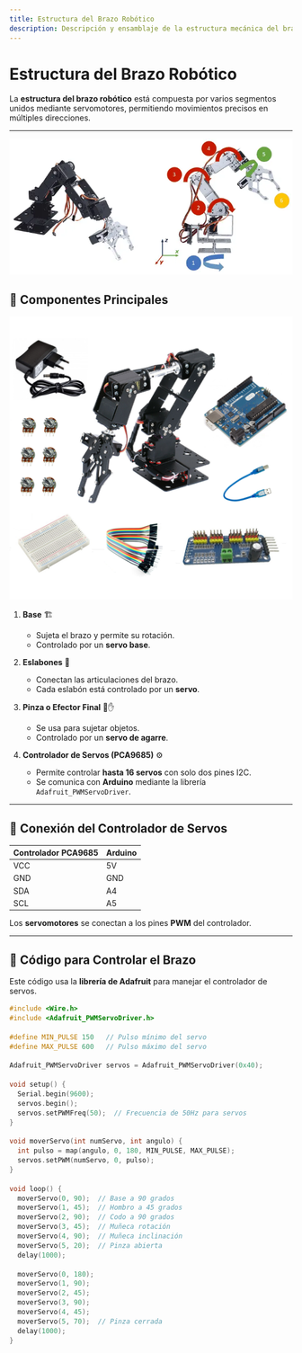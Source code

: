 ```yaml
---
title: Estructura del Brazo Robótico
description: Descripción y ensamblaje de la estructura mecánica del brazo robótico con controlador de servos Adafruit.
---
```


# Estructura del Brazo Robótico

La **estructura del brazo robótico** está compuesta por varios segmentos unidos mediante servomotores, permitiendo movimientos precisos en múltiples direcciones.

---

![Brazo Robótico](/src/assets/partes.webp)

## 🔹 Componentes Principales

![Brazo Robótico](/src/assets/componentes.png)

1. **Base** 🏗️  
   - Sujeta el brazo y permite su rotación.  
   - Controlado por un **servo base**.  

2. **Eslabones** 🔩  
   - Conectan las articulaciones del brazo.  
   - Cada eslabón está controlado por un **servo**.  

3. **Pinza o Efector Final** 🤖✋  
   - Se usa para sujetar objetos.  
   - Controlado por un **servo de agarre**.  

4. **Controlador de Servos (PCA9685)** ⚙️  
   - Permite controlar **hasta 16 servos** con solo dos pines I2C.  
   - Se comunica con **Arduino** mediante la librería `Adafruit_PWMServoDriver`.  

---

## 🔹 Conexión del Controlador de Servos

| Controlador PCA9685 | Arduino |
|----------------------|---------|
| VCC                 | 5V      |
| GND                 | GND     |
| SDA                 | A4      |
| SCL                 | A5      |

Los **servomotores** se conectan a los pines **PWM** del controlador.

---

## 🔹 Código para Controlar el Brazo

Este código usa la **librería de Adafruit** para manejar el controlador de servos.

```cpp
#include <Wire.h>
#include <Adafruit_PWMServoDriver.h>

#define MIN_PULSE 150   // Pulso mínimo del servo
#define MAX_PULSE 600   // Pulso máximo del servo

Adafruit_PWMServoDriver servos = Adafruit_PWMServoDriver(0x40);

void setup() {
  Serial.begin(9600);
  servos.begin();
  servos.setPWMFreq(50);  // Frecuencia de 50Hz para servos
}

void moverServo(int numServo, int angulo) {
  int pulso = map(angulo, 0, 180, MIN_PULSE, MAX_PULSE);
  servos.setPWM(numServo, 0, pulso);
}

void loop() {
  moverServo(0, 90);  // Base a 90 grados
  moverServo(1, 45);  // Hombro a 45 grados
  moverServo(2, 90);  // Codo a 90 grados
  moverServo(3, 45);  // Muñeca rotación
  moverServo(4, 90);  // Muñeca inclinación
  moverServo(5, 20);  // Pinza abierta
  delay(1000);

  moverServo(0, 180);
  moverServo(1, 90);
  moverServo(2, 45);
  moverServo(3, 90);
  moverServo(4, 45);
  moverServo(5, 70);  // Pinza cerrada
  delay(1000);
}
